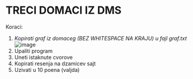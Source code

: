 # TRECI DOMACI IZ DMS

Koraci:
1. *Kopirati graf iz domaceg (BEZ WHITESPACE NA KRAJU) u fajl graf.txt* ![image](https://github.com/user-attachments/assets/a1ea8f53-22f6-45e6-a3f7-da028c9249ff)
2. Upaliti program
3. Uneti istaknute cvorove
4. Kopirati resenja na dzamicev sajt
5. Uzivati u 10 poena (valjda)
